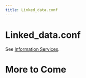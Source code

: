 ```yaml
---
title: Linked_data.conf
---
```


# Linked_data.conf

See [Information
Services](file:///Users/charlotteposever/Documents/ca_manual/providence/user/dataModelling/metadata/informationServices.html?highlight=linked+data+services?).

# More to Come
